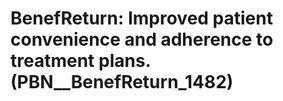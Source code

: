 # BenefReturn: __Improved patient convenience and adherence to treatment plans.__ (PBN__BenefReturn_1482)

